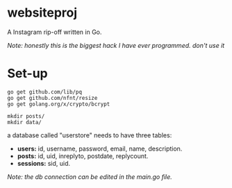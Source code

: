 # websiteproj
A Instagram rip-off written in Go.

*Note: honestly this is the biggest hack I have ever programmed. don't use it*

# Set-up

    go get github.com/lib/pq
    go get github.com/nfnt/resize
    go get golang.org/x/crypto/bcrypt

    mkdir posts/
    mkdir data/

a database called "userstore" needs to have three tables:
- **users:** id, username, password, email, name, description.
- **posts:** id, uid, inreplyto, postdate, replycount.
- **sessions:** sid, uid.

*Note: the db connection can be edited in the main.go file.*
